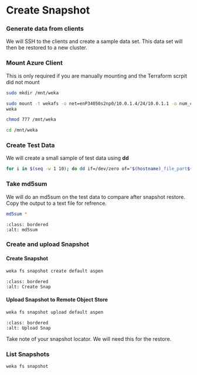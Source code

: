 # Create Snapshot

###  Generate data from clients
We will SSH to the clients and create a sample data set.  This data set will then be restored to a new cluster.



### Mount Azure Client
This is only required if you are manually mounting and the Terraform scrpit did not mount

```bash
sudo mkdir /mnt/weka
```
```bash
sudo mount -t wekafs -o net=enP34050s2np0/10.0.1.4/24/10.0.1.1 -o num_cores=1 -o mgmt_ip=10.0.1.7 74.235.237.199/default /mnt/weka
weka
```

```bash
chmod 777 /mnt/weka
```
```bash
cd /mnt/weka
```

### Create Test Data
We will create a small sample of test data using **dd**

```bash
for i in $(seq -w 1 10); do dd if=/dev/zero of="$(hostname)_file_part${i}.img" bs=50M count=10 status=progress; done
```

### Take md5sum 

We will do an md5sum on the test data to compare after snapshot restore.  Copy the output to a text file for refrence.

```bash
md5sum *
```

```{image} ./images/md5sum.png
:class: bordered
:alt: md5sum
```

### Create and upload Snapshot

#### Create Snapshot
```bash
weka fs snapshot create default aspen
```
```{image} ./images/create_snap.png
:class: bordered
:alt: Create Snap
```

#### Upload Snapshot to Remote Object Store
```bash
weka fs snapshot upload default aspen
```

```{image} ./images/upload_snap.png
:class: bordered
:alt: Upload Snap
```

Take note of your snapshot locator.  We will need this for the restore.

### List Snapshots
```bash
weka fs snapshot
````
